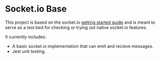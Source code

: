 # Socket.io Base
This project is based on the socket.io [getting started guide](https://socket.io/get-started/chat/) and is meant to serve as a test bed for checking or trying out native socket.io features.

It currently includes:
* A basic socket.io implementation that can emit and recieve messages.
* Jest unit testing.